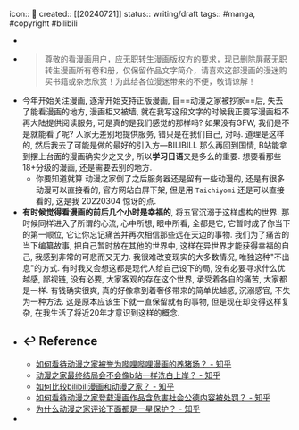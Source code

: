icon:: 📝
created:: [[20240721]]
status:: writing/draft
tags:: #manga, #copyright #bilibili

-
- > 尊敬的看漫画用户，应无职转生漫画版权方的要求，现已删除屏蔽无职转生漫画所有卷和册，仅保留作品文字简介，请喜欢这部漫画的漫迷购买书籍或杂志欣赏！为此给各位漫迷带来的不便，敬请谅解！
- 今年开始关注漫画, 逐渐开始支持正版漫画, 自==动漫之家被抄家==后, 失去了能看漫画的地方, 漫画柜又被墙, 就在我写这段文字的时候我正要写漫画柜不再大陆提供阅读服务, 可是真的是我们感觉的那样吗? 如果没有GFW, 我们是不是就能看了呢? 人家无差别地提供服务, 错只是在我们自己, 对吗. 道理是这样的, 然后我去了可能是做的最好的引入方—BILIBILI. 那么再回到国情, B站能拿到摆上台面的漫画确实少之又少, 所以**学习日语**又是多么的重要. 想要看那些18+分级的漫画, 还是需要去别的地方.
  - 你要知道就算 动漫之家倒了之后服务器还是留有一些动漫的, 还是有很多动漫可以直接看的, 官方网站白屏下架, 但是用 `Taichiyomi` 还是可以直接看的, 这是我 20220304 惊讶的点.
- **有时候觉得看漫画的前后几个小时是幸福的**, 将五官沉溺于这样虚构的世界. 那时候同样进入了所谓的心流, 心中所想, 眼中所看, 全都是它, 它暂时成了你当下的第一顺位, 它让你忘记痛苦并再次相信那些远在天边的事物. 我们为了痛苦的当下编纂故事, 把自己暂时放在其他的世界中, 这样在异世界才能获得幸福的自己, 我感到非常的可悲而又无力. 我很难改变现实的大多数情况, 唯独这种"不出息"的方式. 有时我又会想这都是现代人给自己设下的局, 没有必要寻求什么优越感, 鄙视链, 没有必要, 大家客观的存在这个世界, 承受着各自的痛苦, 大家都是一样. 有钱确实很爽, 真的好像拿到着奢侈带来的简单优越感, 沉溺感官, 不失为一种方法. 这是原本应该生下就一直保留就有的事物, 但是现在却变得这样复杂, 在我生活了将近20年才意识到这样的概念.
- ## ↩ Reference
  - [如何看待动漫之家被誉为哔哩哔哩漫画的养猪场？ - 知乎](https://www.zhihu.com/question/387851624)
  - [动漫之家最终结局会不会像b站一样洗白上岸？ - 知乎](https://www.zhihu.com/question/280272021)
  - [如何比较bilibili漫画和动漫之家？ - 知乎](https://www.zhihu.com/question/329958030)
  - [如何看待动漫之家登载漫画作品含危害社会公德内容被处罚？ - 知乎](https://www.zhihu.com/question/429904512)
  - [为什么动漫之家评论下面都是一星保护？ - 知乎](https://www.zhihu.com/question/374612672)
-